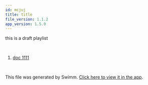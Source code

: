 ```yaml
---
id: mcjuj
title: title
file_version: 1.1.2
app_version: 1.5.0
---
```


<!-- Intro - Do not remove this comment -->
this is a draft playlist

<br/>

<!-- Steps - Do not remove this comment -->
1. [doc 1111](doc-1111.0q7zd.sw.md)


<br/>

This file was generated by Swimm. [Click here to view it in the app](/repos/Z2l0aHViJTNBJTNBdDElM0ElM0FlcmFuLXN3aW1t/playlists/mcjuj).
